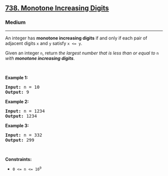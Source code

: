 <h2><a href="https://leetcode.com/problems/monotone-increasing-digits/">738. Monotone Increasing Digits</a></h2><h3>Medium</h3><hr><div bis_skin_checked="1"><p>An integer has <strong>monotone increasing digits</strong> if and only if each pair of adjacent digits <code>x</code> and <code>y</code> satisfy <code>x &lt;= y</code>.</p>

<p>Given an integer <code>n</code>, return <em>the largest number that is less than or equal to </em><code>n</code><em> with <strong>monotone increasing digits</strong></em>.</p>

<p>&nbsp;</p>
<p><strong>Example 1:</strong></p>

<pre><strong>Input:</strong> n = 10
<strong>Output:</strong> 9
</pre>

<p><strong>Example 2:</strong></p>

<pre><strong>Input:</strong> n = 1234
<strong>Output:</strong> 1234
</pre>

<p><strong>Example 3:</strong></p>

<pre><strong>Input:</strong> n = 332
<strong>Output:</strong> 299
</pre>

<p>&nbsp;</p>
<p><strong>Constraints:</strong></p>

<ul>
	<li><code>0 &lt;= n &lt;= 10<sup>9</sup></code></li>
</ul>
</div>